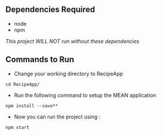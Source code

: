 
## Dependencies Required
* node 
* npm

*This project _WILL NOT_ run without these dependencies*
## Commands to Run
 * Change your working directory to RecipeApp
 ```
 cd RecipeApp/
 ```
 * Run the following command to setup the MEAN application
 ```
 npm install --save**
````
* Now you can run the project using :
```
npm start
```
